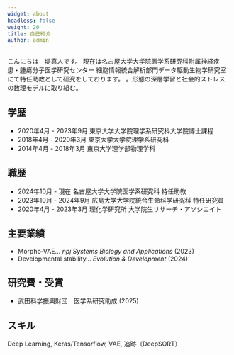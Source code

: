 ```yaml
---
widget: about
headless: false
weight: 20
title: 自己紹介
author: admin
---
```


<div id="about"></div>

こんにちは　堤真人です。
現在は名古屋大学大学院医学系研究科附属神経疾患・腫瘍分子医学研究センター 細胞情報統合解析部門データ駆動生物学研究室にて特任助教として研究をしております。
。形態の深層学習と社会的ストレスの数理モデルに取り組む。

## 学歴
- 2020年4月 - 2023年9月  東京大学大学院理学系研究科大学院博士課程 
- 2018年4月 - 2020年3月  東京大学大学院理学系研究科 
- 2014年4月 - 2018年3月  東京大学理学部物理学科 

## 職歴
- 2024年10月 - 現在 名古屋大学大学院医学系研究科  特任助教 
- 2023年10月 - 2024年9月    広島大学大学院統合生命科学研究科    特任研究員 
- 2020年4月 - 2023年3月 理化学研究所 大学院生リサーチ・アソシエイト 

## 主要業績
- Morpho‑VAE… *npj Systems Biology and Applications* (2023)
- Developmental stability… *Evolution & Development* (2024)

## 研究費・受賞
- 武田科学振興財団　医学系研究助成 (2025)

## スキル
Deep Learning, Keras/Tensorflow, VAE, 追跡（DeepSORT）
